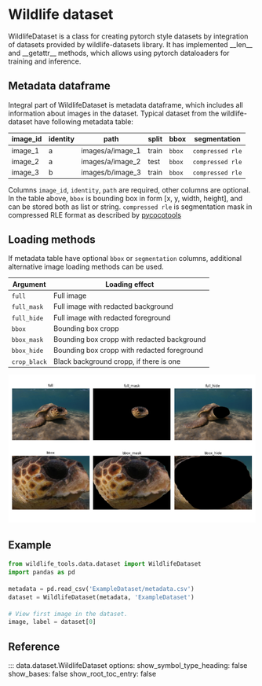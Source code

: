 # Wildlife dataset

WildlifeDataset is a class for creating pytorch style datasets by integration of datasets provided by wildlife-datasets library. It has implemented \_\_len\_\_ and \_\_getattr\_\_ methods, which allows using pytorch dataloaders for training and inference.


## Metadata dataframe
Integral part of WildlifeDataset is metadata dataframe, which includes all information about images in the dataset.
Typical dataset from the wildlife-dataset have following metadata table:


| image_id | identity |    path          | split |           bbox | segmentation |
| --------- | ------- |     -------      |  ---- |     -------    |     -------    |
| image_1   | a       | images/a/image_1 | train | `bbox` | `compressed rle` |
| image_2   | a       | images/a/image_2 | test  | `bbox` | `compressed rle` |
| image_3   | b       | images/b/image_3 | train | `bbox` | `compressed rle` |


Columns `image_id`, `identity`, `path` are required, other columns are optional. In the table above, `bbox` is bounding box in form [x, y, width, height], and can be stored both as list or string. `compressed rle` is segmentation mask in compressed RLE format as described by [pycocotools](https://pypi.org/project/pycocotools/)

## Loading methods
If metadata table have optional `bbox` or `segmentation` columns, additional alternative image loading methods can be used.

| Argument | Loading effect |
| --------- | ------- |
| `full`        | Full image |
| `full_mask`   | Full image with redacted background |
| `full_hide`   | Full image with redacted foreground |
| `bbox`        | Bounding box cropp |
| `bbox_mask`   | Bounding box cropp with redacted background |
| `bbox_hide`   | Bounding box cropp with redacted foreground |
| `crop_black`  | Black background cropp, if there is one |

![Image loading methods](figures/loading_methods.png)



## Example

```python
from wildlife_tools.data.dataset import WildlifeDataset
import pandas as pd

metadata = pd.read_csv('ExampleDataset/metadata.csv')
dataset = WildlifeDataset(metadata, 'ExampleDataset')

# View first image in the dataset.
image, label = dataset[0]

```


## Reference
::: data.dataset.WildlifeDataset
    options:
      show_symbol_type_heading: false
      show_bases: false
      show_root_toc_entry: false